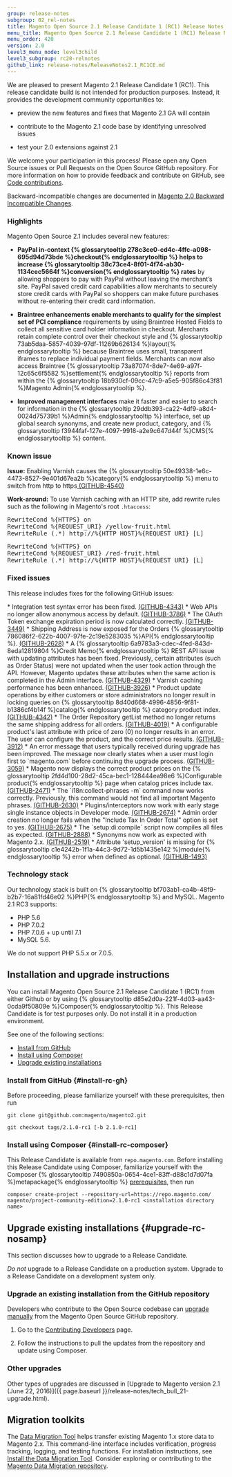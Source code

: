 ```yaml
---
group: release-notes
subgroup: 02_rel-notes
title: Magento Open Source 2.1 Release Candidate 1 (RC1) Release Notes
menu_title: Magento Open Source 2.1 Release Candidate 1 (RC1) Release Notes
menu_order: 420
version: 2.0
level3_menu_node: level3child
level3_subgroup: rc20-relnotes
github_link: release-notes/ReleaseNotes2.1_RC1CE.md
---
```


We are pleased to present Magento 2.1 Release Candidate 1 (RC1). This release candidate build is not intended for production purposes. Instead, it provides the development community opportunities to:

* preview the new features and fixes that Magento 2.1 GA will contain

* contribute to the Magento 2.1 code base by identifying unresolved issues

* test your 2.0 extensions against  2.1

We welcome your participation in this process!  Please open any Open Source issues or Pull Requests on the Open Source GitHub repository. For more information on how to provide feedback and contribute on GitHub, see <a href="{{ page.baseurl }}/contributor-guide/contributing.html" target="_blank">Code contributions</a>.

Backward-incompatible changes are documented in <a href="{{ site.baseurl }}/guides/v2.0/release-notes/changes_2.0.html" target="_blank">Magento 2.0 Backward Incompatible Changes</a>.


### Highlights

Magento Open Source 2.1 includes several new features:


* **PayPal in-context {% glossarytooltip 278c3ce0-cd4c-4ffc-a098-695d94d73bde %}checkout{% endglossarytooltip %} helps to increase {% glossarytooltip 38c73ce4-8f01-4f74-ab30-1134cec5664f %}conversion{% endglossarytooltip %} rates** by allowing shoppers to pay with PayPal without leaving the merchant’s site. PayPal saved credit card capabilities allow merchants to securely store credit cards with PayPal so shoppers can make future purchases without re-entering their credit card information.

* **Braintree enhancements enable merchants to qualify for the simplest set of PCI compliance** requirements by using Braintree Hosted Fields to collect all sensitive card holder information in checkout. Merchants retain complete control over their checkout style and {% glossarytooltip 73ab5daa-5857-4039-97df-11269b626134 %}layout{% endglossarytooltip %} because Braintree uses small, transparent iframes to replace individual payment fields. Merchants can now also access Braintree {% glossarytooltip 73a87074-8de7-4e69-a97f-12c65c6f5582 %}settlement{% endglossarytooltip %} reports from within the {% glossarytooltip 18b930cf-09cc-47c9-a5e5-905f86c43f81 %}Magento Admin{% endglossarytooltip %}.

* **Improved management interfaces** make it faster and easier to search for information in the {% glossarytooltip 29ddb393-ca22-4df9-a8d4-0024d75739b1 %}Admin{% endglossarytooltip %} interface, set up global search synonyms, and create new product, category, and {% glossarytooltip f3944faf-127e-4097-9918-a2e9c647d44f %}CMS{% endglossarytooltip %} content.


### Known issue


<b>Issue:</b> Enabling Varnish causes the {% glossarytooltip 50e49338-1e6c-4473-8527-9e401d67ea2b %}category{% endglossarytooltip %} menu to switch from http to https<a href="https://github.com/magento/magento2/issues/4540" target="_blank"> (GITHUB-4540)</a>

<b>Work-around:</b> To use Varnish caching with an HTTP site, add rewrite rules such as the following in Magento's root `.htaccess`:

<pre>RewriteCond %{HTTPS} on
RewriteCond %{REQUEST_URI} /yellow-fruit.html
RewriteRule (.*) http://%{HTTP_HOST}%{REQUEST_URI} [L]</pre>

<pre>RewriteCond %{HTTPS} on
RewriteCond %{REQUEST_URI} /red-fruit.html
RewriteRule (.*) http://%{HTTP_HOST}%{REQUEST_URI} [L]</pre>


### Fixed issues


This release includes fixes for the following GitHub issues:

<!--- 52414 --> * Integration test syntax error has been fixed. <a href="https://github.com/magento/magento2/issues/4343" target="_blank">(GITHUB-4343)</a>

<!--- 50611--> * Web APIs no longer allow anonymous access by default. <a href="https://github.com/magento/magento2/issues/3786" target="_blank">(GITHUB-3786)</a>

<!--- 51292 --> * The OAuth Token exchange expiration period is now calculated correctly. <a href="https://github.com/magento/magento2/issues/3449" target="_blank">(GITHUB-3449)</a>

<!--- 46720 --> * Shipping Address is now exposed for the Orders {% glossarytooltip 786086f2-622b-4007-97fe-2c19e5283035 %}API{% endglossarytooltip %}. <a href="https://github.com/magento/magento2/issues/2628" target="_blank">(GITHUB-2628)</a>


<!--- 52613 --> * A {% glossarytooltip 6a9783a3-cdec-4fed-843d-8eda12819804 %}Credit Memo{% endglossarytooltip %} REST API issue with updating attributes has been fixed. Previously, certain attributes (such as Order Status) were not updated when the user took action through the API. However, Magento updates these attributes when the same action is completed in the Admin interface. <a href="https://github.com/magento/magento2/issues/4329" target="_blank">(GITHUB-4329)</a>  

<!--- 52607 --> *  Varnish caching performance has been enhanced. <a href="https://github.com/magento/magento2/issues/3926" target="_blank">(GITHUB-3926)</a>

<!--- 52316 --> *  Product update operations by either customers or store administrators no longer result in locking queries on {% glossarytooltip 8d40d668-4996-4856-9f81-b1386cf4b14f %}catalog{% endglossarytooltip %} category product index. <a href="https://github.com/magento/magento2/issues/4342" target="_blank">(GITHUB-4342)</a>

<!--- 52079 --> * The Order Repository getList method no longer returns the same shipping address for all orders. <a href="https://github.com/magento/magento2/issues/4019" target="_blank">(GITHUB-4019)</a>

<!--- 51181 --> * A configurable product's last attribute with price of zero (0) no longer results in an error. The user can configure the product, and the correct price results. <a href="https://github.com/magento/magento2/issues/3912" target="_blank">(GITHUB-3912)</a>

<!--- 48175 --> * An error message that users typically received during upgrade has been improved. The message now clearly states when a user must login first to `magento.com` before continuing the upgrade process. <a href="https://github.com/magento/magento2/issues/3059" target="_blank">(GITHUB-3059)</a>

<!--- 47440 --> *  Magento now displays the correct product prices on the {% glossarytooltip 2fd4d100-28d2-45ca-bec1-128444ea98e6 %}Configurable product{% endglossarytooltip %} page when catalog prices include tax. <a href="https://github.com/magento/magento2/issues/2471" target="_blank">(GITHUB-2471)</a>

<!--- 47439 --> * The `i18n:collect-phrases -m` command now works correctly. Previously, this command would not find all important Magento phrases. <a href="https://github.com/magento/magento2/issues/2630" target="_blank">(GITHUB-2630)</a>

<!--- 47009 --> *  Plugins/interceptors now work with early stage single instance objects in Developer mode. <a href="https://github.com/magento/magento2/issues/2674" target="_blank">(GITHUB-2674)</a>

<!--- 46808 --> * Admin order creation no longer fails when the "Include Tax In Order Total" option is set to yes. <a href="https://github.com/magento/magento2/issues/2675" target="_blank">(GITHUB-2675)</a>

<!--- 47639 --> * The `setup:di:compile` script now compiles all files as expected. <a href="https://github.com/magento/magento2/issues/2888" target="_blank">(GITHUB-2888)</a>

<!--- 46044 --> * Synonyms now work as expected with Magento 2.x.  <a href="https://github.com/magento/magento2/issues/2519" target="_blank">(GITHUB-2519)</a>

<!--- 40320 --> * Attribute 'setup_version' is missing for {% glossarytooltip c1e4242b-1f1a-44c3-9d72-1d5b1435e142 %}module{% endglossarytooltip %} error when defined as optional. <a href="https://github.com/magento/magento2/issues/1493" target="_blank">(GITHUB-1493)</a>

### Technology stack


Our technology stack is built on {% glossarytooltip bf703ab1-ca4b-48f9-b2b7-16a81fd46e02 %}PHP{% endglossarytooltip %} and MySQL. Magento 2.1 RC3 supports:

* PHP 5.6
* PHP 7.0.2
* PHP 7.0.6 + up until 7.1
* MySQL 5.6.

We do not support PHP 5.5.x or 7.0.5.
## Installation and upgrade instructions

You can install Magento Open Source 2.1 Release Candidate 1 (RC1) from either Github or by using {% glossarytooltip d85e2d0a-221f-4d03-aa43-0cda9f50809e %}Composer{% endglossarytooltip %}.
This Release Candidate is for test purposes only. Do not install it in a production environment.

See one of the following sections:

*	[Install from GitHub](#install-rc-gh)
*	[Install using Composer](#install-rc-composer)
*	[Upgrade existing installations](#upgrade-rc-nosamp)

### Install from GitHub {#install-rc-gh}

Before proceeding, please familiarize yourself with these prerequisites, then run

`git clone git@github.com:magento/magento2.git`

`git checkout tags/2.1.0-rc1 [-b 2.1.0-rc1]`

### Install using Composer {#install-rc-composer}

This Release Candidate is available from `repo.magento.com`. Before installing this Release Candidate using Composer,  familiarize yourself with the Composer {% glossarytooltip 7490850a-0654-4ce1-83ff-d88c1d7d07fa %}metapackage{% endglossarytooltip %}  <a href="{{ page.baseurl }}/install-gde/prereq/integrator_install.html" target="_blank">prerequisites</a>, then run

	composer create-project --repository-url=https://repo.magento.com/ magento/project-community-edition=2.1.0-rc1 <installation directory name>

## Upgrade existing installations {#upgrade-rc-nosamp}

This section discusses how to upgrade to a Release Candidate.

<div class="bs-callout bs-callout-warning">
    <p><em>Do not</em> upgrade to a Release Candidate on a production system. Upgrade to a Release Candidate on a development system only.</p>
</div>

### Upgrade an existing installation from the GitHub repository

Developers who contribute to the Open Source codebase can <a href="{{ page.baseurl }}/comp-mgr/bk-compman-upgrade-guide.html" target="_blank">upgrade manually</a> from the Magento Open Source GitHub repository.

1.	Go to the <a href="{{ page.baseurl }}/install-gde/install/cli/dev_update-magento.html" target="_blank">Contributing Developers</a> page.

2.	Follow the instructions to pull the updates from the repository and update using Composer.

### Other upgrades

Other types of upgrades are discussed in [Upgrade to Magento version 2.1 (June 22, 2016)]({{ page.baseurl }}/release-notes/tech_bull_21-upgrade.html).

## Migration toolkits

The <a href="{{ page.baseurl }}/migration/migration-migrate.html" target="_blank">Data Migration Tool</a> helps transfer existing Magento 1.x store data to Magento 2.x. This command-line interface includes verification, progress tracking, logging, and testing functions. For installation instructions, see  <a href="{{ page.baseurl }}/migration/migration-tool-install.html" target="_blank">Install the Data Migration Tool</a>. Consider exploring or contributing to the <a href="https://github.com/magento/data-migration-tool" target="_blank"> Magento Data Migration repository</a>.
